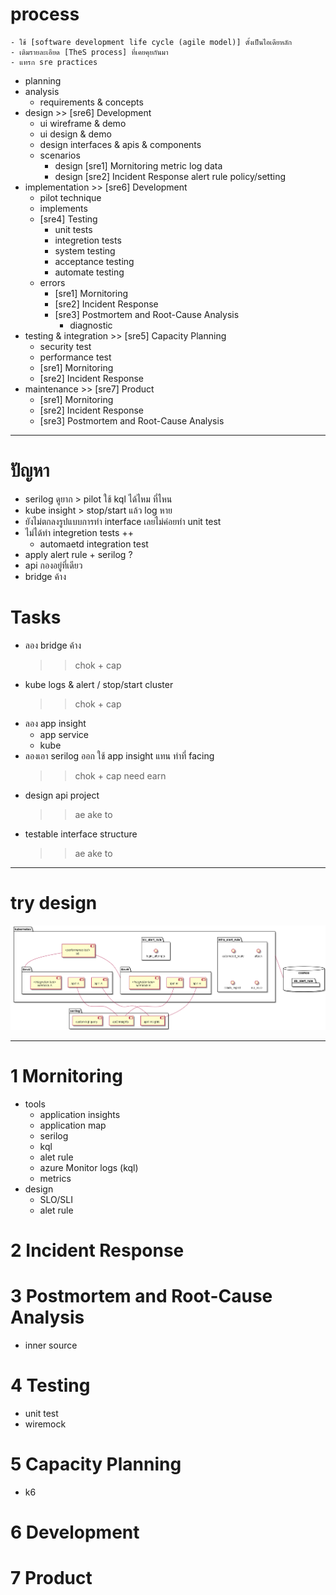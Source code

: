 # process
    - ใช้ [software development life cycle (agile model)] ตั้งเป็นไอเดียหลัก
    - เติมรายละเอียด [TheS process] ที่เคยคุยกันมา
    - แทรก sre practices

- planning
- analysis
    - requirements & concepts
- design >> [sre6] Development
    - ui wireframe & demo
    - ui design & demo
    - design interfaces & apis & components
    - scenarios
        - design [sre1] Mornitoring
            metric
            log data
        - design [sre2] Incident Response
            alert rule
            policy/setting
- implementation >> [sre6] Development
    - pilot technique
    - implements
    - [sre4] Testing
        - unit tests
        - integretion tests
        - system testing
        - acceptance testing
        - automate testing
    - errors
        - [sre1] Mornitoring
        - [sre2] Incident Response
        - [sre3] Postmortem and Root-Cause Analysis
            - diagnostic
- testing & integration >> [sre5] Capacity Planning
    - security test
    - performance test
    - [sre1] Mornitoring
    - [sre2] Incident Response
- maintenance >> [sre7] Product
    - [sre1] Mornitoring
    - [sre2] Incident Response
    - [sre3] Postmortem and Root-Cause Analysis

------------------------------------------

# ปัญหา
- serilog ดูยาก > pilot ใช้ kql ได้ไหม ที่ไหน
- kube insight > stop/start แล้ว log หาย
- ยังไม่ตกลงรูปแบบการทำ interface เลยไม่ค่อยทำ unit test
- ไม่ได้ทำ integretion tests ++
    - automaetd integration test
- apply alert rule + serilog ?
- api กองอยู่ที่เดียว
- bridge ค้าง

# Tasks
- ลอง bridge ค้าง
    >> chok + cap
- kube logs & alert / stop/start cluster
    >> chok + cap
- ลอง app insight
    - app service
    - kube
- ลองเอา serilog ออก ใช้ app insight แทน ทำที่ facing
    >> chok + cap
    >> need earn
- design api project
    >> ae ake to
- testable interface structure
    >> ae ake to

------------------------------------------

# try design
![](out/diagram/diagram.png)

------------------------------------------

# 1 Mornitoring
- tools
    - application insights
    - application map
    - serilog
    - kql
    - alet rule
    - azure Monitor logs (kql)
    - metrics
- design
    - SLO/SLI
    - alet rule

# 2 Incident Response

# 3 Postmortem and Root-Cause Analysis
- inner source

# 4 Testing
- unit test
- wiremock

# 5 Capacity Planning
- k6

# 6 Development

# 7 Product